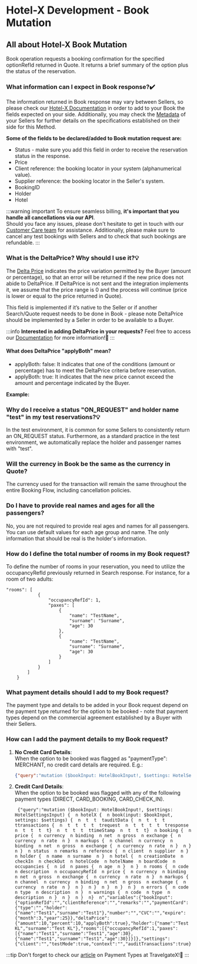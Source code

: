 ﻿---
sidebar_position: 1
---

# Hotel-X Development - Book Mutation

## All about Hotel-X Book Mutation

Book operation requests a booking confirmation for the specified optionRefId returned in Quote. It returns a brief summary of the option plus the status of the reservation.

### What information can I expect in Book response?✔️
The information returned in Book response may vary between Sellers, so please check our [Hotel-X Documentation](/docs/apis/for-buyers/hotel-x-pull-buyers-api/quickstart) in order to add to your Book the fields expected on your side. Additionally, you may check the [Metadata](/kb/our-products/are-you-a-buyer/our-methods/static-content/hotel-x-metadata-query) of your Sellers for further details on the specifications established on their side for this Method.

**Some of the fields to be declared/added to Book mutation request are:**

- Status - make sure you add this field in order to receive the reservation status in the response.
- Price
- Client reference: the booking locator in your system (alphanumerical value).
- Supplier reference: the booking locator in the Seller's system.
- BookingID
- Holder
- Hotel

:::warning important
To ensure seamless billing, **it's important that you handle all cancellations via our API**.  
Should you face any issues, please don't hesitate to get in touch with our [Customer Care team](https://app.travelgatex.com/tickets) for assistance. Additionally, please make sure to cancel any test bookings with Sellers and to check that such bookings are refundable.
:::

### What is the DeltaPrice? Why should I use it?💡

The [Delta Price](/docs/apis/for-buyers/hotel-x-pull-buyers-api/booking-flow/book) indicates the price variation permitted by the Buyer (amount or percentage), so that an error will be returned if the new price does not abide to DeltaPrice. If DeltaPrice is not sent and the integration implements it, we assume that the price range is 0 and the process will continue (price is lower or equal to the price returned in Quote).

This field is implemented if it’s native to the Seller or if another Search/Quote request needs to be done in Book - please note DeltaPrice should be implemented by a Seller in order to be available to a Buyer.

:::info
**Interested in adding DeltaPrice in your requests?** Feel free to access our [Documentation](/docs/apis/for-buyers/hotel-x-pull-buyers-api/booking-flow/book) for more information!🚀
:::
 

#### What does DeltaPrice "applyBoth" mean?

- applyBoth: false: It indicates that one of the conditions (amount or percentage) has to meet the DeltaPrice criteria before reservation.
- applyBoth: true: It indicates that the new price cannot exceed the amount and percentage indicated by the Buyer.  


**Example:**


### Why do I receive a status "ON_REQUEST" and holder name "test" in my test reservations?💡

In the test environment, it is common for some Sellers to consistently return an ON_REQUEST status. Furthermore, as a standard practice in the test environment, we automatically replace the holder and passenger names with "test".
### Will the currency in Book be the same as the currency in Quote?
The currency used for the transaction will remain the same throughout the entire Booking Flow, including cancellation policies.

### Do I have to provide real names and ages for all the passengers?
No, you are not required to provide real ages and names for all passengers. You can use default values for each age group and name. The only information that should be real is the holder's information.

### How do I define the total number of rooms in my Book request?
To define the number of rooms in your reservation, you need to utilize the occupancyRefId previously returned in Search response.
For instance, for a room of two adults:
```
"rooms": [
            {
                "occupancyRefId": 1,
                "paxes": [
                    {
                        "name": "TestName",
                        "surname": "Surname",
                        "age": 30
                    },
                    {
                        "name": "TestName",
                        "surname": "Surname",
                        "age": 30
                    }
                ]
            }
        ]
    }

```

### What payment details should I add to my Book request?
The payment type and details to be added in your Book request depend on the payment type returned for the option to be booked - note that payment types depend on the commercial agreement established by a Buyer with their Sellers.

### How can I add the payment details to my Book request?  
1. **No Credit Card Details**:  
    When the option to be booked was flagged as "paymentType": MERCHANT, no credit card details are required. E.g.:

    ```json
    {"query":"mutation ($bookInput: HotelBookInput!, $settings: HotelSettingsInput) {  n hotelX {  n book(input: $bookInput, settings: $settings) {  n booking {  n  t  t  t  thotel {  n  t  t  t  t  thotelCode  n  t  t  t  t}  n price {  n currency  n binding  n net  n gross  n exchange {  n currency  n rate  n }  n markups {  n channel  n currency  n binding  n net  n gross  n exchange {  n currency  n rate  n }  n }  n }  n status  n remarks  n reference {  n client  n supplier  n }  n holder {  n name  n surname  n }  n hotel {  n creationDate  n checkIn  n checkOut  n hotelCode  n hotelName  n boardCode  n occupancies {  n id  n paxes {  n age  n }  n }  n rooms {  n code  n description  n occupancyRefId  n price {  n currency  n binding  n net  n gross  n exchange {  n currency  n rate  n }  n markups {  n channel  n currency  n binding  n net  n gross  n exchange {  n currency  n rate  n }  n }  n }  n }  n }  n }  n errors {  n code  n type  n description  n }  n warnings {  n code  n type  n description  n }  n }  n }  n}  n","variables":{"bookInput":{"optionRefId":"","clientReference":"","deltaPrice":{"amount":0,"percent":0,"applyBoth":true},"holder":{"name":"Test TGX","surname":"Test TGX"},"rooms":[{"occupancyRefId":1,"paxes":[{"name":"Test1","surname":"Test1","age":36},{"name":"Test2","surname":"Test2","age":36}]}]},"settings":{"client":"","testMode":true,"context":"","auditTransactions":true}}}
    ```
2. **Credit Card Details**:  
    When the option to be booked was flagged with any of the following payment types (DIRECT, CARD_BOOKING, CARD_CHECK_IN).
    ```
     {"query":"mutation ($bookInput: HotelBookInput!, $settings: HotelSettingsInput) {  n hotelX {  n book(input: $bookInput, settings: $settings) {  n  t  t  tauditData {  n  t  t  t  ttransactions {  n  t  t  t  t  trequest  n  t  t  t  t  tresponse  n  t  t  t  t}  n  t  t  t  ttimeStamp  n  t  t  t}  n booking {  n price {  n currency  n binding  n net  n gross  n exchange {  n currency  n rate  n }  n markups {  n channel  n currency  n binding  n net  n gross  n exchange {  n currency  n rate  n }  n }  n }  n status  n remarks  n reference {  n client  n supplier  n }  n holder {  n name  n surname  n }  n hotel {  n creationDate  n checkIn  n checkOut  n hotelCode  n hotelName  n boardCode  n occupancies {  n id  n paxes {  n age  n }  n }  n rooms {  n code  n description  n occupancyRefId  n price {  n currency  n binding  n net  n gross  n exchange {  n currency  n rate  n }  n markups {  n channel  n currency  n binding  n net  n gross  n exchange {  n currency  n rate  n }  n }  n }  n }  n }  n }  n errors {  n code  n type  n description  n }  n warnings {  n code  n type  n description  n }  n }  n }  n}  n","variables":{"bookInput":{"optionRefId":"","clientReference":"","remarks":"","paymentCard":{"type":"","holder":{"name":"Test1","surname":"Test1"},"number":"","CVC":"","expire":{"month":3,"year":25}},"deltaPrice":{"amount":10,"percent":10,"applyBoth":true},"holder":{"name":"Test KL","surname":"Test KL"},"rooms":[{"occupancyRefId":1,"paxes":[{"name":"Test1","surname":"Test1","age":30},{"name":"Test1","surname":"Test1","age":30}]}]},"settings":{"client":"","testMode":true,"context":"","auditTransactions":true}}}
    ```

 :::tip
 Don't forget to check our [article](/kb/faqs/faqs-price/payment-types-at-tgx) on Payment Types at TravelgateX!🚀
 :::